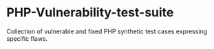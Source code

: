 PHP-Vulnerability-test-suite
============================

Collection of vulnerable and fixed PHP synthetic test cases expressing specific flaws.
